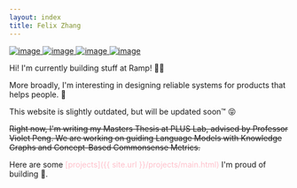 ```yaml
---
layout: index
title: Felix Zhang
---
```

<a href="https://twitter.com/fel9z">
<img src="https://img.shields.io/badge/Fel9z-222021.svg?style=for-the-badge&logo=Twitter&logoColor=white" alt="image" size="auto">
</a>
<a href="https://linkedin.com/in/~fe">
<img src="https://img.shields.io/badge/Fe-222021.svg?style=for-the-badge&logo=linkedin&logoColor=white" alt="image" size="auto">
</a>
<a href="mailto:felix44@ucla.edu">
<img src="https://img.shields.io/badge/Felix44-222021.svg?style=for-the-badge&logo=gmail&logoColor=white" alt="image" size="auto">
</a>
<a href="{{ site.url }}/documents/resume.pdf">
<img src="https://img.shields.io/badge/Resume-222021.svg?style=for-the-badge&logo=&logoColor=white" alt="image" size="auto">
</a>


Hi! I'm currently building stuff at Ramp! 🏃‍♂️

More broadly, I'm interesting in designing reliable systems for products that helps people. 🤖

This website is slightly outdated, but will be updated soon™️ 😝

~~Right now, I'm writing my Masters Thesis at PLUS Lab, advised by Professor Violet Peng. We are working on guiding Language Models with Knowledge Graphs and Concept-Based Commonsense Metrics.~~

Here are some <span style="color:pink">[projects]({{ site.url }}/projects/main.html)</span> I'm proud of building 🤩.

